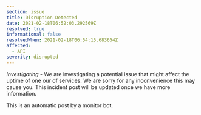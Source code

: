 ```yaml
---
section: issue
title: Disruption Detected
date: 2021-02-18T06:52:03.292569Z
resolved: true
informational: false
resolvedWhen: 2021-02-18T06:54:15.683654Z
affected:
  - API
severity: disrupted
---
```

*Investigating* - We are investigating a potential issue that might affect the uptime of one our of services. We are sorry for any inconvenience this may cause you. This incident post will be updated once we have more information.

This is an automatic post by a monitor bot.
        